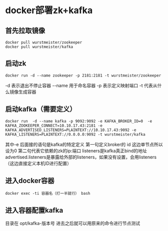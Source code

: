 # docker部署zk+kafka
## 首先拉取镜像
```
docker pull wurstmeister/zookeeper
docker pull wurstmeister/kafka
```
## 启动zk
```
docker run -d --name zookeeper -p 2181:2181 -t wurstmeister/zookeeper
```
-d 表示退出不停止容器
--name 用于命名容器
-p 表示定义映射端口
-t 代表从什么镜像生成容器
## 启动kafka（需要定义）
```
docker run  -d --name kafka -p 9092:9092 -e KAFKA_BROKER_ID=0  -e KAFKA_ZOOKEEPER_CONNECT=10.10.17.43:2181 -e KAFKA_ADVERTISED_LISTENERS=PLAINTEXT://10.10.17.43:9092 -e KAFKA_LISTENERS=PLAINTEXT://0.0.0.0:9092 -t wurstmeister/kafka 
```
其中-e 后面接的语句是kafka的特定定义
第一句定义broker的 id 这边单节点所以设为0
第二句代表它依赖的zk的ip:端口
listeners是kafka真正bind的地址
advertised.listeners是暴露给外部的listeners，如果没有设置，会用listeners（这边直接定义本机ID进行配置）
## 进入docker容器
```
docker exec -ti 容器名（打一半就行） bash
```
## 进入容器配置kafka
目录在 opt/kafka-版本号
进去之后就可以用原来的命令进行节点测试